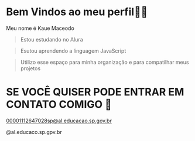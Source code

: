 # Bem Vindos ao meu perfil🧡🧡
  Meu nome é Kaue Maceodo             

  > Estou estudando no Alura


  > Esutou aprendendo a linguagem JavaScript
 


  > Utilizo esse espaço para minha organização e para compatilhar meus projetos

# SE VOCÊ QUISER PODE ENTRAR EM CONTATO COMIGO 📖

   00001112647028sp@al.educacao.sp.gov.br

   @al.educaco.sp.gpv.br
